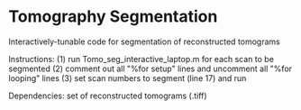 # Tomography Segmentation
Interactively-tunable code for segmentation of reconstructed tomograms

Instructions: (1) run Tomo_seg_interactive_laptop.m for each scan to be segmented (2) comment out all "%for setup" lines and uncomment all "%for looping" lines (3) set scan numbers to segment (line 17) and run

Dependencies: set of reconstructed tomograms (.tiff)
